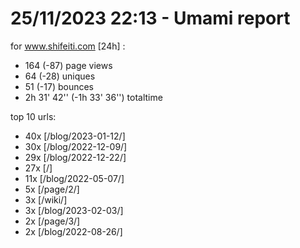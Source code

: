 # 25/11/2023 22:13 - Umami report
for www.shifeiti.com [24h] :

 - 164 (-87) page views
 - 64 (-28) uniques
 - 51 (-17) bounces
 - 2h 31' 42'' (-1h 33' 36'') totaltime


top 10 urls:
 - 40x [/blog/2023-01-12/]
 - 30x [/blog/2022-12-09/]
 - 29x [/blog/2022-12-22/]
 - 27x [/]
 - 11x [/blog/2022-05-07/]
 - 5x [/page/2/]
 - 3x [/wiki/]
 - 3x [/blog/2023-02-03/]
 - 2x [/page/3/]
 - 2x [/blog/2022-08-26/]


